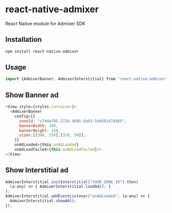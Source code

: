 # react-native-admixer

React Native module for Admixer SDK

## Installation

```sh
npm install react-native-admixer
```

## Usage

```js
import {AdmixerBanner, AdmixerInterstitial} from "react-native-admixer";
```

## Show Banner ad

```js
<View style={styles.container}>
  <AdmixerBanner
    config={{
      zoneId: "c744a785-272b-4b85-8a93-5eb581d74565",
      bannerWidth: 300,
      bannerHeight: 250,
      sizes:[[300, 250],[320, 50]],
    }}
    onAdLoaded={this.onAdLoaded}
    onAdLoadFailed={this.onAdLoadFailed}/>
</View>
```

## Show Interstitial ad

```js
AdmixerInterstitial.initInterstitial("YOUR_ZONE_ID").then(
  (a:any) => { AdmixerInterstitial.loadAd(); }
);
AdmixerInterstitial.addEventListener("onAdLoaded", (a:any) => {
  AdmixerInterstitial.showAd();
});
```

